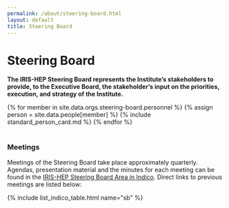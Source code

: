 ```yaml
---
permalink: /about/steering-board.html
layout: default
title: Steering Board
---
```


# Steering Board
  
**The IRIS-HEP Steering Board represents the Institute’s stakeholders to 
provide, to the Executive Board, the stakeholder’s input on the 
priorities, execution, and strategy of the Institute.**

<div class="container-fluid">
  <div class="row">
  {% for member in site.data.orgs.steering-board.personnel  %}
       {% assign person = site.data.people[member] %}
       {% include standard_person_card.md %}
  {% endfor %}
  </div>
</div>
<br/>

### Meetings

Meetings of the Steering Board take place approximately quarterly. Agendas,
presentation material and the minutes for each meeting can be found in the 
[IRIS-HEP Steering Board Area in Indico](https://indico.cern.ch/category/10989/). 
Direct links to previous meetings are listed below:

{% include list_indico_table.html name="sb" %}

<br/>
